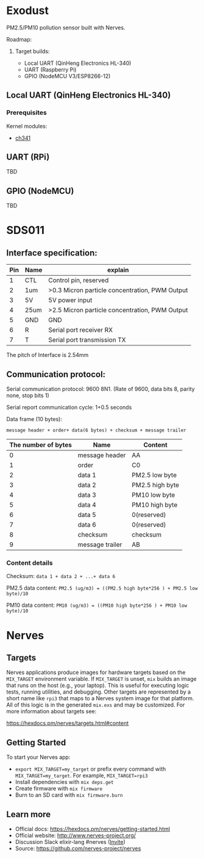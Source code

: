 # Exodust

PM2.5/PM10 pollution sensor built with Nerves.

Roadmap:

  1. Target builds:
  
       - Local UART (QinHeng Electronics HL-340)
       - UART (Raspberry Pi)
       - GPIO (NodeMCU V3/ESP8266-12)

## Local UART (QinHeng Electronics HL-340)

### Prerequisites

Kernel modules:

  - [ch341](https://aur.archlinux.org/packages/i2c-ch341-dkms/)

## UART (RPi)

TBD

## GPIO (NodeMCU)

TBD

# SDS011

## Interface specification:

Pin | Name | explain                                        |
--- | ---- | ---------------------------------------------- |
1   | CTL  | Control pin, reserved                          |
2   | 1um  | >0.3 Micron particle concentration, PWM Output |
3   | 5V   | 5V power input                                 |
4   | 25um | >2.5 Micron particle concentration, PWM Output |
5   | GND  | GND                                            |
6   | R    | Serial port receiver RX                        |
7   | T    | Serial port transmission TX                    |

The pitch of Interface is 2.54mm

## Communication protocol:

Serial communication protocol: 9600 8N1. (Rate of 9600, data bits 8, parity none, stop bits 1)

Serial report communication cycle: 1+0.5 seconds

Data frame (10 bytes):

```
message header + order+ data(6 bytes) + checksum + message trailer
```

The number of bytes | Name            | Content         |
------------------- | --------------- | --------------- |
0                   | message header  | AA              |
1                   | order           | C0              |
2                   | data 1          | PM2.5 low byte  |
3                   | data 2          | PM2.5 high byte |
4                   | data 3          | PM10 low byte   |
5                   | data 4          | PM10 high byte  |
6                   | data 5          | 0(reserved)     |
7                   | data 6          | 0(reserved)     |
8                   | checksum        | checksum        |
9                   | message trailer | AB              |

### Content details

Checksum: `data 1 + data 2 + ...+ data 6`

PM2.5 data content: `PM2.5 (ug/m3) = ((PM2.5 high byte*256 ) + PM2.5 low byte)/10`

PM10 data content: `PM10 (ug/m3) = ((PM10 high byte*256 ) + PM10 low byte)/10`

# Nerves

## Targets

Nerves applications produce images for hardware targets based on the
`MIX_TARGET` environment variable. If `MIX_TARGET` is unset, `mix` builds an
image that runs on the host (e.g., your laptop). This is useful for executing
logic tests, running utilities, and debugging. Other targets are represented by
a short name like `rpi3` that maps to a Nerves system image for that platform.
All of this logic is in the generated `mix.exs` and may be customized. For more
information about targets see:

https://hexdocs.pm/nerves/targets.html#content

## Getting Started

To start your Nerves app:
  * `export MIX_TARGET=my_target` or prefix every command with
    `MIX_TARGET=my_target`. For example, `MIX_TARGET=rpi3`
  * Install dependencies with `mix deps.get`
  * Create firmware with `mix firmware`
  * Burn to an SD card with `mix firmware.burn`

## Learn more

  * Official docs: https://hexdocs.pm/nerves/getting-started.html
  * Official website: http://www.nerves-project.org/
  * Discussion Slack elixir-lang #nerves ([Invite](https://elixir-slackin.herokuapp.com/))
  * Source: https://github.com/nerves-project/nerves
